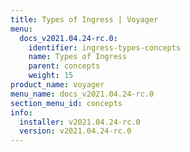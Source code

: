 ```yaml
---
title: Types of Ingress | Voyager
menu:
  docs_v2021.04.24-rc.0:
    identifier: ingress-types-concepts
    name: Types of Ingress
    parent: concepts
    weight: 15
product_name: voyager
menu_name: docs_v2021.04.24-rc.0
section_menu_id: concepts
info:
  installer: v2021.04.24-rc.0
  version: v2021.04.24-rc.0
---
```


